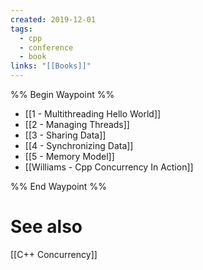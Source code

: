```yaml
---
created: 2019-12-01
tags:
  - cpp
  - conference
  - book
links: "[[Books]]"
---
```


%% Begin Waypoint %%
- [[1 - Multithreading Hello World]]
- [[2 - Managing Threads]]
- [[3 - Sharing Data]]
- [[4 - Synchronizing Data]]
- [[5 - Memory Model]]
- [[Williams - Cpp Concurrency In Action]]

%% End Waypoint %%

# See also

[[C++ Concurrency]]
